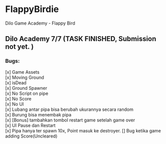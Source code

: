 # FlappyBirdie
Dilo Game Academy - Flappy Bird

## Dilo Academy 7/7 (TASK FINISHED, Submission not yet. ) 

### Bugs: ###
[x] Game Assets  
[x] Moving Ground  
[x] isDead  
[x] Ground Spawner  
[x] No Script on pipe  
[x] No Score  
[x] No UI  
[x] Lubang antar pipa bisa berubah ukurannya secara random  
[x] Burung bisa menembak pipa  
[x] [Bonus] tambahkan tombol restart game setelah game over  
[x] UI Pause dan Restart  
[x] Pipa hanya ter spawn 10x, Point masuk ke destroyer.
[] Bug ketika game adding Score(Uncleared)  